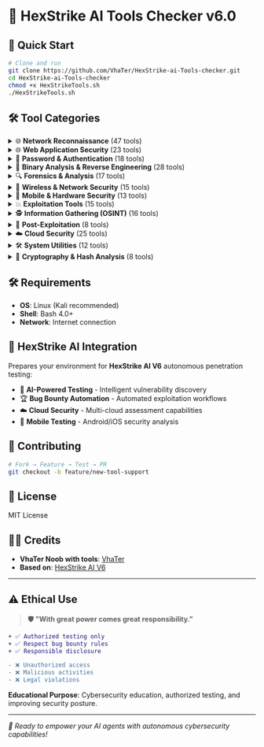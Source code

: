 # 🤖 HexStrike AI Tools Checker v6.0


## 🚀 Quick Start

```bash
# Clone and run
git clone https://github.com/VhaTer/HexStrike-ai-Tools-checker.git
cd HexStrike-ai-Tools-checker
chmod +x HexStrikeTools.sh
./HexStrikeTools.sh
```
## 🛠️ Tool Categories

<details>
<summary>🌐 <strong>Network Reconnaissance</strong> (47 tools)</summary>

```diff
+ nmap, masscan, amass, subfinder, nuclei, rustscan, naabu
+ httpx, assetfinder, sublist3r, knockpy, gobuster, ffuf
+ dirb, dirbuster, wfuzz, feroxbuster, dirsearch, whatweb
+ wafw00f, eyewitness, aquatone, gowitness, httprobe
+ waybackurls, autorecon, arp-scan, nbtscan, rpcclient
+ enum4linux, enum4linux-ng, smbmap, netexec, katana
+ hakrawler, gau, paramspider, x8, jaeles, dalfox
+ testssl, sslscan, sslyze, anew, qsreplace, uro, jwt-tool
```
</details>

<details>
<summary>🌐 <strong>Web Application Security</strong> (23 tools)</summary>

```diff
+ sqlmap, wpscan, zaproxy, arjun, nikto, uniscan
+ skipfish, w3af, burpsuite, commix, xsser, sqlninja
+ jsql-injection, wapiti, cadaver, davtest, padbuster
+ joomscan, droopescan, cmsmap, nosqlmap, tplmap
+ graphql-voyager
```
</details>

<details>
<summary>🔐 <strong>Password & Authentication</strong> (18 tools)</summary>

```diff
+ hydra, john, hashcat, medusa, patator, crackmapexec
+ ncrack, crowbar, brutespray, thc-hydra, ophcrack
+ rainbowcrack, hashcat-utils, pack, kwprocessor
+ hash-identifier, hashid, crackstation
```
</details>

<details>
<summary>🔬 <strong>Binary Analysis & Reverse Engineering</strong> (28 tools)</summary>

```diff
+ gdb, radare2, binwalk, checksec, strings, objdump
+ xxd, hexdump, ghidra, ida-free, cutter, pwntools
+ ropper, one-gadget, peda, gef, pwngdb, voltron
+ gdb-peda, gdb-gef, binary-ninja, ropgadget, angr
+ libc-database, pwninit, upx, readelf, cyberchef
```
</details>

<details>
<summary>🔍 <strong>Forensics & Analysis</strong> (17 tools)</summary>

```diff
+ volatility3, autopsy, bulk-extractor, scalpel, testdisk
+ dc3dd, ddrescue, foremost, photorec, sleuthkit
+ afflib-tools, libewf-tools, steghide, stegsolve
+ zsteg, outguess, exiftool
```
</details>

<details>
<summary>📡 <strong>Wireless & Network Security</strong> (15 tools)</summary>

```diff
+ aircrack-ng, reaver, wifite, kismet, wireshark
+ tshark, tcpdump, ettercap, bettercap, hostapd
+ dnsmasq, macchanger, mdk3, mdk4, pixiewps
```
</details>

<details>
<summary>📱 <strong>Mobile & Hardware Security</strong> (13 tools)</summary>

```diff
+ aapt, adb, fastboot, usbmuxd, libimobiledevice-utils
+ apktool, dex2jar, jd-gui, jadx, frida
+ objection, drozer, evil-winrm
```
</details>

<details>
<summary>💥 <strong>Exploitation Tools</strong> (15 tools)</summary>

```diff
+ metasploit-framework, msfvenom, msfconsole, searchsploit
+ exploit-db, beef-xss, armitage, cobalt-strike, empire
+ powersploit, mimikatz, responder, impacket
+ bloodhound, powerview
```
</details>

<details>
<summary>🕵️ <strong>Information Gathering (OSINT)</strong> (16 tools)</summary>

```diff
+ theharvester, recon-ng, maltego, spiderfoot, shodan
+ censys-python, fierce, dnsrecon, dnsenum, dmitry
+ sherlock, social-analyzer, pipl, trufflehog
+ have-i-been-pwned, subjack
```
</details>

<details>
<summary>🎯 <strong>Post-Exploitation</strong> (8 tools)</summary>

```diff
+ linpeas, winpeas, linenum, linux-exploit-suggester
+ windows-exploit-suggester, privesc-check
+ unix-privesc-check, gtfoblookup
```
</details>

<details>
<summary>☁️ <strong>Cloud Security</strong> (25 tools)</summary>

```diff
+ aws-cli, azure-cli, gcloud, kubectl, docker, trivy
+ cloudsplaining, pacu, prowler, scout-suite, cloudmapper
+ clair, kube-hunter, kube-bench, docker-bench-security
+ falco, checkov, terrascan, cloudsploit, helm
+ istio, opa, volatility, msfvenom-cloud, cloudgoat
```
</details>

<details>
<summary>🛠️ <strong>System Utilities</strong> (12 tools)</summary>

```diff
+ curl, wget, git, vim, nano, tmux
+ screen, htop, iotop, netstat, ss, lsof
+ strace, ltrace, ncat, socat
```
</details>

<details>
<summary>🔐 <strong>Cryptography & Hash Analysis</strong> (8 tools)</summary>

```diff
+ cipher-identifier, frequency-analysis, rsatool, factordb
+ hashcat-legacy, hash-buster, findmyhash, hash-analyzer
```
</details>

## 🛠️ Requirements

- **OS**: Linux (Kali recommended)
- **Shell**: Bash 4.0+
- **Network**: Internet connection

## 🎯 HexStrike AI Integration

Prepares your environment for **HexStrike AI V6** autonomous penetration testing:

- 🤖 **AI-Powered Testing** - Intelligent vulnerability discovery
- 🏆 **Bug Bounty Automation** - Automated exploitation workflows  
- ☁️ **Cloud Security** - Multi-cloud assessment capabilities
- 📱 **Mobile Testing** - Android/iOS security analysis

## 🤝 Contributing

```bash
# Fork → Feature → Test → PR
git checkout -b feature/new-tool-support
```

## 📄 License

MIT License

## 👨‍💻 Credits

- **VhaTer Noob with tools**: [VhaTer](https://github.com/VhaTer)
- **Based on**: [HexStrike AI V6](https://github.com/0x4m4/hexstrike-ai)

---

## ⚠️ Ethical Use

> **🛡️ "With great power comes great responsibility."**

```diff
+ ✅ Authorized testing only
+ ✅ Respect bug bounty rules  
+ ✅ Responsible disclosure

- ❌ Unauthorized access
- ❌ Malicious activities
- ❌ Legal violations
```

**Educational Purpose**: Cybersecurity education, authorized testing, and improving security posture.

---

*🤖 Ready to empower your AI agents with autonomous cybersecurity capabilities!*
